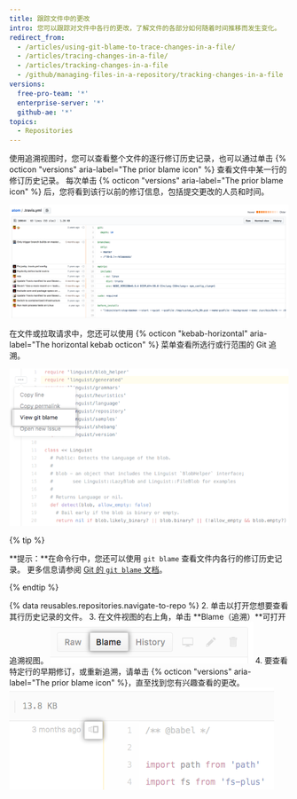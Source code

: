 ```yaml
---
title: 跟踪文件中的更改
intro: 您可以跟踪对文件中各行的更改，了解文件的各部分如何随着时间推移而发生变化。
redirect_from:
  - /articles/using-git-blame-to-trace-changes-in-a-file/
  - /articles/tracing-changes-in-a-file/
  - /articles/tracking-changes-in-a-file
  - /github/managing-files-in-a-repository/tracking-changes-in-a-file
versions:
  free-pro-team: '*'
  enterprise-server: '*'
  github-ae: '*'
topics:
  - Repositories
---
```


使用追溯视图时，您可以查看整个文件的逐行修订历史记录，也可以通过单击 {% octicon "versions" aria-label="The prior blame icon" %} 查看文件中某一行的修订历史记录。 每次单击 {% octicon "versions" aria-label="The prior blame icon" %} 后，您将看到该行以前的修订信息，包括提交更改的人员和时间。

![Git 追溯视图](/assets/images/help/repository/git_blame.png)

在文件或拉取请求中，您还可以使用 {% octicon "kebab-horizontal" aria-label="The horizontal kebab octicon" %} 菜单查看所选行或行范围的 Git 追溯。

![带有查看所选行 Git 追溯选项的 Kebab 菜单](/assets/images/help/repository/view-git-blame-specific-line.png)

{% tip %}

**提示：**在命令行中，您还可以使用 `git blame` 查看文件内各行的修订历史记录。 更多信息请参阅 [Git 的 `git blame` 文档](https://git-scm.com/docs/git-blame)。

{% endtip %}

{% data reusables.repositories.navigate-to-repo %}
2. 单击以打开您想要查看其行历史记录的文件。
3. 在文件视图的右上角，单击 **Blame（追溯）**可打开追溯视图。 ![追溯按钮](/assets/images/help/repository/blame-button.png)
4. 要查看特定行的早期修订，或重新追溯，请单击 {% octicon "versions" aria-label="The prior blame icon" %}，直至找到您有兴趣查看的更改。 ![追溯前按钮](/assets/images/help/repository/prior-blame-button.png)
